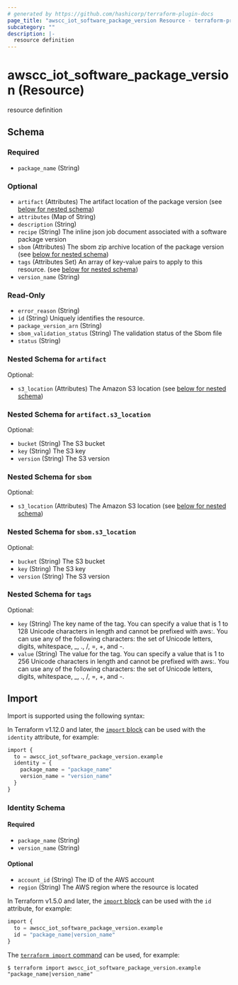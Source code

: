 ```yaml
---
# generated by https://github.com/hashicorp/terraform-plugin-docs
page_title: "awscc_iot_software_package_version Resource - terraform-provider-awscc"
subcategory: ""
description: |-
  resource definition
---
```


# awscc_iot_software_package_version (Resource)

resource definition



<!-- schema generated by tfplugindocs -->
## Schema

### Required

- `package_name` (String)

### Optional

- `artifact` (Attributes) The artifact location of the package version (see [below for nested schema](#nestedatt--artifact))
- `attributes` (Map of String)
- `description` (String)
- `recipe` (String) The inline json job document associated with a software package version
- `sbom` (Attributes) The sbom zip archive location of the package version (see [below for nested schema](#nestedatt--sbom))
- `tags` (Attributes Set) An array of key-value pairs to apply to this resource. (see [below for nested schema](#nestedatt--tags))
- `version_name` (String)

### Read-Only

- `error_reason` (String)
- `id` (String) Uniquely identifies the resource.
- `package_version_arn` (String)
- `sbom_validation_status` (String) The validation status of the Sbom file
- `status` (String)

<a id="nestedatt--artifact"></a>
### Nested Schema for `artifact`

Optional:

- `s3_location` (Attributes) The Amazon S3 location (see [below for nested schema](#nestedatt--artifact--s3_location))

<a id="nestedatt--artifact--s3_location"></a>
### Nested Schema for `artifact.s3_location`

Optional:

- `bucket` (String) The S3 bucket
- `key` (String) The S3 key
- `version` (String) The S3 version



<a id="nestedatt--sbom"></a>
### Nested Schema for `sbom`

Optional:

- `s3_location` (Attributes) The Amazon S3 location (see [below for nested schema](#nestedatt--sbom--s3_location))

<a id="nestedatt--sbom--s3_location"></a>
### Nested Schema for `sbom.s3_location`

Optional:

- `bucket` (String) The S3 bucket
- `key` (String) The S3 key
- `version` (String) The S3 version



<a id="nestedatt--tags"></a>
### Nested Schema for `tags`

Optional:

- `key` (String) The key name of the tag. You can specify a value that is 1 to 128 Unicode characters in length and cannot be prefixed with aws:. You can use any of the following characters: the set of Unicode letters, digits, whitespace, _, ., /, =, +, and -.
- `value` (String) The value for the tag. You can specify a value that is 1 to 256 Unicode characters in length and cannot be prefixed with aws:. You can use any of the following characters: the set of Unicode letters, digits, whitespace, _, ., /, =, +, and -.

## Import

Import is supported using the following syntax:

In Terraform v1.12.0 and later, the [`import` block](https://developer.hashicorp.com/terraform/language/import) can be used with the `identity` attribute, for example:

```terraform
import {
  to = awscc_iot_software_package_version.example
  identity = {
    package_name = "package_name"
    version_name = "version_name"
  }
}
```

<!-- schema generated by tfplugindocs -->
### Identity Schema

#### Required

- `package_name` (String)
- `version_name` (String)

#### Optional

- `account_id` (String) The ID of the AWS account
- `region` (String) The AWS region where the resource is located

In Terraform v1.5.0 and later, the [`import` block](https://developer.hashicorp.com/terraform/language/import) can be used with the `id` attribute, for example:

```terraform
import {
  to = awscc_iot_software_package_version.example
  id = "package_name|version_name"
}
```

The [`terraform import` command](https://developer.hashicorp.com/terraform/cli/commands/import) can be used, for example:

```shell
$ terraform import awscc_iot_software_package_version.example "package_name|version_name"
```
